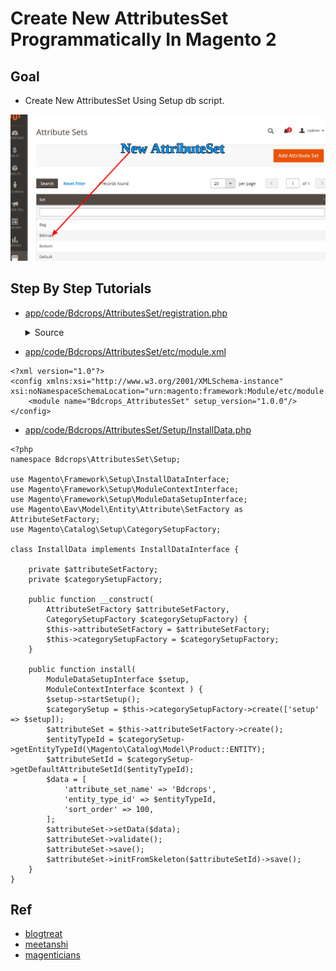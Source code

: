 #  Create New AttributesSet Programmatically In Magento 2


## Goal
- Create New AttributesSet Using Setup db script.

![](docs/attributeSet.png)

## Step By Step Tutorials

- [app/code/Bdcrops/AttributesSet/registration.php](registration.php)

    <details><summary>Source</summary>
    ```
    <?php
        \Magento\Framework\Component\ComponentRegistrar::register(
            \Magento\Framework\Component\ComponentRegistrar::MODULE,
            'Bdcrops_AttributesSet',
            __DIR__
        );
    ```
    </details>


- [app/code/Bdcrops/AttributesSet/etc/module.xml](etc/module.xml)
```
<?xml version="1.0"?>
<config xmlns:xsi="http://www.w3.org/2001/XMLSchema-instance" xsi:noNamespaceSchemaLocation="urn:magento:framework:Module/etc/module.xsd">
    <module name="Bdcrops_AttributesSet" setup_version="1.0.0"/>
</config>

```
- [app/code/Bdcrops/AttributesSet/Setup/InstallData.php](Setup/InstallData.php)
```
<?php
namespace Bdcrops\AttributesSet\Setup;

use Magento\Framework\Setup\InstallDataInterface;
use Magento\Framework\Setup\ModuleContextInterface;
use Magento\Framework\Setup\ModuleDataSetupInterface;
use Magento\Eav\Model\Entity\Attribute\SetFactory as AttributeSetFactory;
use Magento\Catalog\Setup\CategorySetupFactory;

class InstallData implements InstallDataInterface {

    private $attributeSetFactory;
    private $categorySetupFactory;

    public function __construct(
        AttributeSetFactory $attributeSetFactory,
        CategorySetupFactory $categorySetupFactory) {
        $this->attributeSetFactory = $attributeSetFactory;
        $this->categorySetupFactory = $categorySetupFactory;
    }

    public function install(
        ModuleDataSetupInterface $setup,
        ModuleContextInterface $context ) {
        $setup->startSetup();
        $categorySetup = $this->categorySetupFactory->create(['setup' => $setup]);
        $attributeSet = $this->attributeSetFactory->create();
        $entityTypeId = $categorySetup->getEntityTypeId(\Magento\Catalog\Model\Product::ENTITY);
        $attributeSetId = $categorySetup->getDefaultAttributeSetId($entityTypeId);
        $data = [
            'attribute_set_name' => 'Bdcrops',
            'entity_type_id' => $entityTypeId,
            'sort_order' => 100,
        ];
        $attributeSet->setData($data);
        $attributeSet->validate();
        $attributeSet->save();
        $attributeSet->initFromSkeleton($attributeSetId)->save();
    }
}

```

## Ref
- [blogtreat](http://www.blogtreat.com/create-an-attribute-set-in-magento-2-via-installable-script/)
- [meetanshi](https://meetanshi.com/blog/create-attribute-set-programmatically-in-magento-2/)
- [magenticians](https://magenticians.com/create-magento-2-attribute/)
